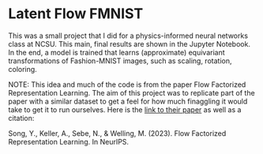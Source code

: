 # Latent Flow FMNIST
 This was a small project that I did for a physics-informed neural networks class at NCSU. This main, final results are shown in the Jupyter Notebook. In the end, a model is trained that learns (approximate) equivariant transformations of Fashion-MNIST images, such as scaling, rotation, coloring.
 
NOTE: This idea and much of the code is from the paper Flow Factorized Representation Learning. The aim of this project was to replicate part of the paper with a similar dataset to get a feel for how much finaggling it would take to get it to run ourselves. Here is the [link to their paper](https://arxiv.org/abs/2309.13167) as well as a citation: 

Song, Y., Keller, A., Sebe, N., & Welling, M. (2023). Flow Factorized Representation Learning. In NeurIPS.
